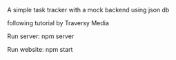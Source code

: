 A simple task tracker with a mock backend using json db

following tutorial by Traversy Media

Run server:
npm server

Run website:
npm start
